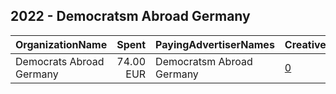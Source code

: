## 2022 - Democratsm  Abroad Germany 
|OrganizationName|Spent|PayingAdvertiserNames|CreativeUrls|Impressions|Genders|AgeBrackets|CountryCodes|BillingAddresses|CandidateBallotInformation|
|:---|---:|:---|:---|---:|:---|:---|:---|:---|:---|
|Democrats Abroad Germany|74.00 EUR|Democratsm  Abroad Germany|[0](https://www.snap.com/political-ads/asset/0ff591629f046c96715c45019110d114b713290239584f1aef9a4c4b1b71c4d1?mediaType=mp4)|13,263|||germany|DE|Time is running out|
